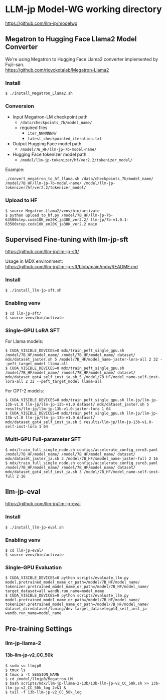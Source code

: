# LLM-jp Model-WG working directory

https://github.com/llm-jp/modelwg

## Megatron to Hugging Face Llama2 Model Converter

We're using Megatron to Hugging Face Llama2 converter implemented by Fujii-san.  
https://github.com/rioyokotalab/Megatron-Llama2

### Install

```console
$ ./install_Megatron_Llama2.sh
```

### Conversion

- Input Megatron-LM checkpoint path
  - `/data/checkpoints_7b/model_name/`
  - required files
    - `iter_NNNNNNN/`
    - `latest_checkpointed_iteration.txt`
- Output Hugging Face model path
  - `/model/7B_HF/llm-jp-7b-model-name/`
- Hugging Face tokenizer model path
  - `/model/llm-jp-tokenizer/hf/ver2.2/tokenizer_model/`

Example:
```console
./convert_megatron_to_hf_llama.sh /data/checkpoints_7b/model_name/ /model/7B_HF/llm-jp-7b-model-name/ /model/llm-jp-tokenizer/hf/ver2.2/tokenizer_model/
```

### Upload to HF

```console
$ source Megatron-Llama2/venv/bin/activate
$ python upload_to_hf.py /model/7B_HF/llm-jp-7b-63500step.code10K_en20K_ja30K_ver2.2/ llm-jp/7b-v1.0.1-63500step.code10K_en20K_ja30K_ver2.2 main
```

## Supervised Fine-tuning with llm-jp-sft

https://github.com/llm-jp/llm-jp-sft/

Usage in MDX environment:  
https://github.com/llm-jp/llm-jp-sft/blob/main/mdx/README.md

### Install

```console
$ ./install_llm-jp-sft.sh
```

### Enabling venv

```console
$ cd llm-jp-sft/
$ source venv/bin/activate
```

### Single-GPU LoRA SFT

For Llama models:
```console
$ CUDA_VISIBLE_DEVICES=0 mdx/train_peft_single_gpu.sh /model/7B_HF/model_name/ /model/7B_HF/model_name/ dataset/ mdx/dataset_jaster.sh 5 /model/7B_HF/model_name-jaster-lora-all 2 32 --peft_target_model llama-all
$ CUDA_VISIBLE_DEVICES=0 mdx/train_peft_single_gpu.sh /model/7B_HF/model_name/ /model/7B_HF/model_name/ dataset/ mdx/dataset_gpt4_self_inst_ja.sh 5 /model/7B_HF/model_name-self-inst-lora-all 2 32 --peft_target_model llama-all
```

For GPT-2 models:
```console
$ CUDA_VISIBLE_DEVICES=0 mdx/train_peft_single_gpu.sh llm-jp/llm-jp-13b-v1.0 llm-jp/llm-jp-13b-v1.0 dataset/ mdx/dataset_jaster.sh 5 results/llm-jp/llm-jp-13b-v1.0-jaster-lora 1 64
$ CUDA_VISIBLE_DEVICES=0 mdx/train_peft_single_gpu.sh llm-jp/llm-jp-13b-v1.0 llm-jp/llm-jp-13b-v1.0 dataset/ mdx/dataset_gpt4_self_inst_ja.sh 5 results/llm-jp/llm-jp-13b-v1.0-self-inst-lora 1 64
```

### Multi-GPU Full-parameter SFT

```console
$ mdx/train_full_single_node.sh configs/accelerate_config_zero3.yaml /model/7B_HF/model_name/ /model/7B_HF/model_name/ dataset/ mdx/dataset_jaster_ja.sh 3 /model/7B_HF/smodel_name-jaster-full 2 16
$ mdx/train_full_single_node.sh configs/accelerate_config_zero3.yaml /model/7B_HF/model_name/ /model/7B_HF/model_name/ dataset/ mdx/dataset_gpt4_self_inst_ja.sh 3 /model/7B_HF/model_name-self-inst-full 2 16
```

## llm-jp-eval

https://github.com/llm-jp/llm-jp-eval

### Install

```consoles
$ ./install_llm-jp-eval.sh
```

### Enabling venv

```console
$ cd llm-jp-eval/
$ source venv/bin/activate
```

### Single-GPU Evaluation

```console
$ CUDA_VISIBLE_DEVICES=0 python scripts/evaluate_llm.py model.pretrained_model_name_or_path=/model/7B_HF/model_name/ tokenizer.pretrained_model_name_or_path=/model/7B_HF/model_name/ target_dataset=all wandb.run_name=model_name
$ CUDA_VISIBLE_DEVICES=0 python scripts/evaluate_llm.py model.pretrained_model_name_or_path=/model/7B_HF/model_name/ tokenizer.pretrained_model_name_or_path=/model/7B_HF/model_name/ dataset_dir=dataset/tuning/dev target_dataset=gpt4_self_inst_ja wandb.run_name=model_name
```

## Pre-training Settings

### llm-jp-llama-2

#### 13b-llm-jp-v2_CC_50k

```console
$ sudo su llmjp0
$ tmux ls
$ tmux a -t SESSION_NAME
$ cd /model/llmjp0/Megatron-LM
$ bash scripts/mdx/llm-jp-llama-2-13b/13b-llm-jp-v2_CC_50k.sh >> 13b-llm-jp-v2_CC_50k_log 2>&1 &
$ tail -f 13b-llm-jp-v2_CC_50k_log
```
